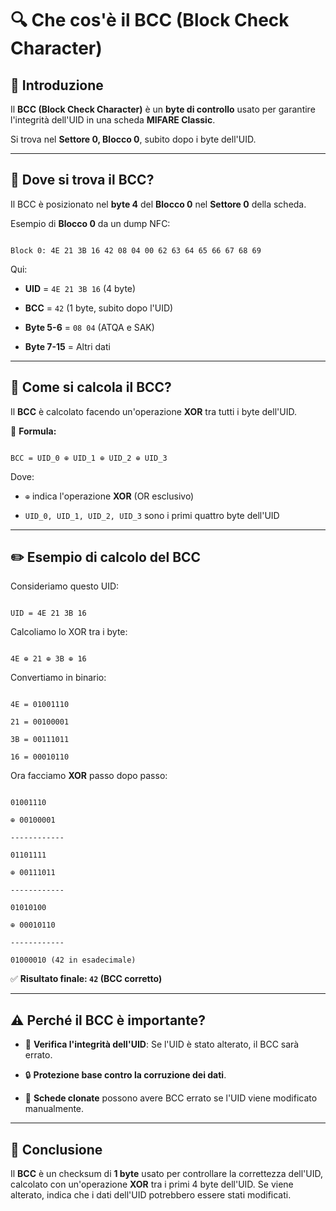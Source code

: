 # 🔍 Che cos'è il BCC (Block Check Character)

  

## 📌 Introduzione

Il **BCC (Block Check Character)** è un **byte di controllo** usato per garantire l'integrità dell'UID in una scheda **MIFARE Classic**.

Si trova nel **Settore 0, Blocco 0**, subito dopo i byte dell'UID.

  

---

  

## 📂 **Dove si trova il BCC?**

Il BCC è posizionato nel **byte 4** del **Blocco 0** nel **Settore 0** della scheda.

Esempio di **Blocco 0** da un dump NFC:

  

```

Block 0: 4E 21 3B 16 42 08 04 00 62 63 64 65 66 67 68 69

```

  

Qui:

-  **UID** = `4E 21 3B 16` (4 byte)

-  **BCC** = `42` (1 byte, subito dopo l'UID)

-  **Byte 5-6** = `08 04` (ATQA e SAK)

-  **Byte 7-15** = Altri dati

  

---

  

## 🔢 **Come si calcola il BCC?**

Il **BCC** è calcolato facendo un'operazione **XOR** tra tutti i byte dell'UID.

  

📌 **Formula:**

```

BCC = UID_0 ⊕ UID_1 ⊕ UID_2 ⊕ UID_3

```

Dove:

-  `⊕` indica l'operazione **XOR** (OR esclusivo)

-  `UID_0, UID_1, UID_2, UID_3` sono i primi quattro byte dell'UID

  

---

  

## ✏️ **Esempio di calcolo del BCC**

Consideriamo questo UID:

```

UID = 4E 21 3B 16

```

Calcoliamo lo XOR tra i byte:

```

4E ⊕ 21 ⊕ 3B ⊕ 16

```

Convertiamo in binario:

```

4E = 01001110

21 = 00100001

3B = 00111011

16 = 00010110

```

Ora facciamo **XOR** passo dopo passo:

```

01001110

⊕ 00100001

------------

01101111

⊕ 00111011

------------

01010100

⊕ 00010110

------------

01000010 (42 in esadecimale)

```

✅ **Risultato finale: `42` (BCC corretto)**

  

---

  

## ⚠️ **Perché il BCC è importante?**

- 🔄 **Verifica l'integrità dell'UID**: Se l'UID è stato alterato, il BCC sarà errato.

- 🔒 **Protezione base contro la corruzione dei dati**.

- 🚨 **Schede clonate** possono avere BCC errato se l'UID viene modificato manualmente.

  

---

  

## 🚀 **Conclusione**

Il **BCC** è un checksum di **1 byte** usato per controllare la correttezza dell'UID, calcolato con un'operazione **XOR** tra i primi 4 byte dell'UID. Se viene alterato, indica che i dati dell'UID potrebbero essere stati modificati.
